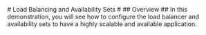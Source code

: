 ﻿<a name="title" />
# Load Balancing and Availability Sets #


<a name="Overview" />
## Overview ##
In this demonstration, you will see how to configure the load balancer and availability sets to have a highly scalable and available application.